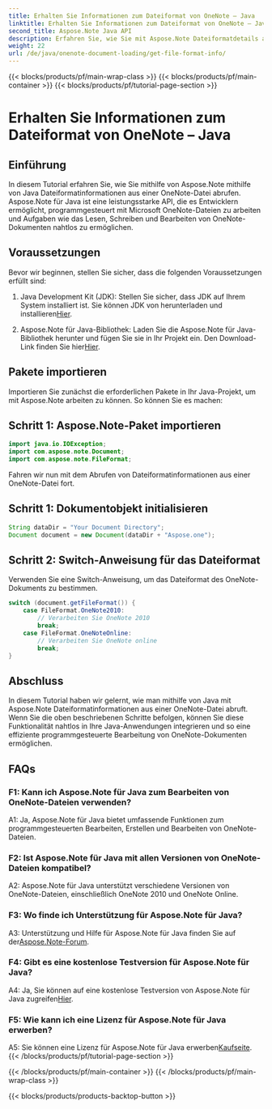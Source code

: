 ```yaml
---
title: Erhalten Sie Informationen zum Dateiformat von OneNote – Java
linktitle: Erhalten Sie Informationen zum Dateiformat von OneNote – Java
second_title: Aspose.Note Java API
description: Erfahren Sie, wie Sie mit Aspose.Note Dateiformatdetails aus OneNote-Dateien in Java extrahieren. Erweitern Sie Ihre Java-Anwendungen, indem Sie diesem umfassenden Tutorial folgen.
weight: 22
url: /de/java/onenote-document-loading/get-file-format-info/
---
```


{{< blocks/products/pf/main-wrap-class >}}
{{< blocks/products/pf/main-container >}}
{{< blocks/products/pf/tutorial-page-section >}}

# Erhalten Sie Informationen zum Dateiformat von OneNote – Java

## Einführung

In diesem Tutorial erfahren Sie, wie Sie mithilfe von Aspose.Note mithilfe von Java Dateiformatinformationen aus einer OneNote-Datei abrufen. Aspose.Note für Java ist eine leistungsstarke API, die es Entwicklern ermöglicht, programmgesteuert mit Microsoft OneNote-Dateien zu arbeiten und Aufgaben wie das Lesen, Schreiben und Bearbeiten von OneNote-Dokumenten nahtlos zu ermöglichen.

## Voraussetzungen

Bevor wir beginnen, stellen Sie sicher, dass die folgenden Voraussetzungen erfüllt sind:

1.  Java Development Kit (JDK): Stellen Sie sicher, dass JDK auf Ihrem System installiert ist. Sie können JDK von herunterladen und installieren[Hier](https://www.oracle.com/java/technologies/javase-jdk11-downloads.html).

2.  Aspose.Note für Java-Bibliothek: Laden Sie die Aspose.Note für Java-Bibliothek herunter und fügen Sie sie in Ihr Projekt ein. Den Download-Link finden Sie hier[Hier](https://releases.aspose.com/note/java/).

## Pakete importieren

Importieren Sie zunächst die erforderlichen Pakete in Ihr Java-Projekt, um mit Aspose.Note arbeiten zu können. So können Sie es machen:

## Schritt 1: Aspose.Note-Paket importieren

```java
import java.io.IOException;
import com.aspose.note.Document;
import com.aspose.note.FileFormat;
```

Fahren wir nun mit dem Abrufen von Dateiformatinformationen aus einer OneNote-Datei fort.

## Schritt 1: Dokumentobjekt initialisieren

```java
String dataDir = "Your Document Directory";
Document document = new Document(dataDir + "Aspose.one");
```

## Schritt 2: Switch-Anweisung für das Dateiformat

Verwenden Sie eine Switch-Anweisung, um das Dateiformat des OneNote-Dokuments zu bestimmen.

```java
switch (document.getFileFormat()) {
    case FileFormat.OneNote2010:
        // Verarbeiten Sie OneNote 2010
        break;
    case FileFormat.OneNoteOnline:
        // Verarbeiten Sie OneNote online
        break;
}
```

## Abschluss

In diesem Tutorial haben wir gelernt, wie man mithilfe von Java mit Aspose.Note Dateiformatinformationen aus einer OneNote-Datei abruft. Wenn Sie die oben beschriebenen Schritte befolgen, können Sie diese Funktionalität nahtlos in Ihre Java-Anwendungen integrieren und so eine effiziente programmgesteuerte Bearbeitung von OneNote-Dokumenten ermöglichen.

## FAQs

### F1: Kann ich Aspose.Note für Java zum Bearbeiten von OneNote-Dateien verwenden?

A1: Ja, Aspose.Note für Java bietet umfassende Funktionen zum programmgesteuerten Bearbeiten, Erstellen und Bearbeiten von OneNote-Dateien.

### F2: Ist Aspose.Note für Java mit allen Versionen von OneNote-Dateien kompatibel?

A2: Aspose.Note für Java unterstützt verschiedene Versionen von OneNote-Dateien, einschließlich OneNote 2010 und OneNote Online.

### F3: Wo finde ich Unterstützung für Aspose.Note für Java?

A3: Unterstützung und Hilfe für Aspose.Note für Java finden Sie auf der[Aspose.Note-Forum](https://forum.aspose.com/c/note/28).

### F4: Gibt es eine kostenlose Testversion für Aspose.Note für Java?

 A4: Ja, Sie können auf eine kostenlose Testversion von Aspose.Note für Java zugreifen[Hier](https://releases.aspose.com/).

### F5: Wie kann ich eine Lizenz für Aspose.Note für Java erwerben?

 A5: Sie können eine Lizenz für Aspose.Note für Java erwerben[Kaufseite](https://purchase.aspose.com/buy).
{{< /blocks/products/pf/tutorial-page-section >}}

{{< /blocks/products/pf/main-container >}}
{{< /blocks/products/pf/main-wrap-class >}}

{{< blocks/products/products-backtop-button >}}
